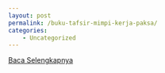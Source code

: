 ```yaml
---
layout: post
permalink: /buku-tafsir-mimpi-kerja-paksa/
categories:
    - Uncategorized
---
```


[Baca Selengkapnya](/05)